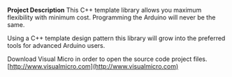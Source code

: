 **Project Description**
This C++ template library allows you maximum flexibility with minimum cost. Programming the Arduino will never be the same.


Using a C++ template design pattern this library will grow into the preferred tools for advanced Arduino users.

Download Visual Micro in order to open the source code project files.
[http://www.visualmicro.com](http://www.visualmicro.com)


